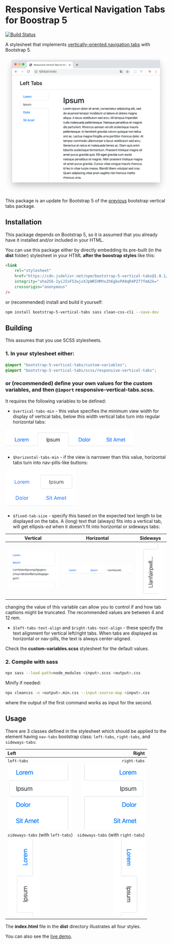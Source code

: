 # Responsive Vertical Navigation Tabs for Boostrap 5

[![Build Status](https://travis-ci.com/tromgy/bootstrap-5-vertical-tabs.png?branch=main)](https://travis-ci.com/tromgy/bootstrap-5-vertical-tabs)

A stylesheet that implements [vertically-oriented navigation tabs](https://b5vtabs.netlify.com) with Bootstrap 5.

![screenshot](vtabs-wide.png)

This package is an update for Bootstrap 5 of the [previous](https://github.com/tromgy/bootstrap-4-vertical-tabs) bootstrap vertical tabs package.

## Installation

This package depends on Bootstrap 5, so it is assumed that you already have it installed and/or included
in your HTML.

You can use this package either by directly embedding its pre-built (in the **dist** folder) stylesheet in your HTML **after the boostrap styles** like this:

```HTML
<link
    rel="stylesheet"
    href="https://cdn.jsdelivr.net/npm/bootstrap-5-vertical-tabs@1.0.1/dist/b5vtabs.min.css"
    integrity="sha256-2yiJIxF53wjxXJpWRIHMVx2h6gbxPA9qR4PZ77fmA2k="
    crossorigin="anonymous"
/>
```

or (recommended) install and build it yourself:

```bash
npm install bootstrap-5-vertical-tabs sass clean-css-cli --save-dev
```

## Building

This assumes that you use SCSS stylesheets.

### 1. In your stylesheet either:

```SCSS
@import "bootstrap-5-vertical-tabs/custom-variables";
@import "bootstrap-5-vertical-tabs/scss/responsive-vertical-tabs";
```

### or (recommended) define your own values for the custom variables, and then `@import` **responsive-vertical-tabs.scss**.

It requires the following variables to be defined:

- `$vertical-tabs-min` - this value specifies the minimum view width for display of vertical tabs, below this width vertical
tabs turn into regular horizontal tabs:

<img src="vtabs-med.png" alt="horizontal tabs at medium view width" width="400">

- `$horizontal-tabs-min` - if the view is narrower than this value, horizontal tabs turn into nav-pills-like buttons:

<img src="vtabs-narrow.png" alt="nav-pills at narrow view width" width="220">

- `$fixed-tab-size` - specify this based on the expected text length to be displayed on the tabs.
A (long) text that (always) fits into a vertical tab, will get ellipsis-_ed_ when it doesn't fit into
horizontal or sideways tabs:

Vertical                                                                      | Horizontal                                                                            | Sideways
------------------------------------------------------------------------------|---------------------------------------------------------------------------------------|------------------------------------------------------------------------------------------------
<img src="vtabs-longword.png" alt="vertical tab with a long text" width="220">|<img src="vtabs-longword-narrow.png" alt="horizontal tab with a long text" width="300">|<img src="vtabs-longword-sideways.png" alt="vertical sideways tab with a long text" width="100">

changing the value of this variable can allow you to control if and how tab captions might be truncated. The recommended values are between 4 and 12 rem.

- `$left-tabs-text-align` and `$right-tabs-text-align` - these specify the text alignment for vertical left/right tabs. 
When tabs are displayed as horizontal or nav-pills, the text is always center-aligned.

Check the **custom-variables.scss** stylesheet for the default values.

### 2. Compile with sass

```bash
npx sass --load-path=node_modules <input>.scss <output>.css
```

Minify if needed:

```bash
npx cleancss -o <output>.min.css --input-source-map <input>.css
```

where the output of the first command works as input for the second.

## Usage

There are 3 classes defined in the stylesheet which should be applied to the element having `nav-tabs` bootstrap class:
`left-tabs`, `right-tabs`, and `sideways-tabs`:

Left                                           | Right
:----------------------------------------------|-------------------------------------------------:
`left-tabs`                                    |                                     `right-tabs`
<img src="vtabs-left.png" width="200">         |          <img src="vtabs-right.png" width="200">
`sideways-tabs` (with `left-tabs`)             |              `sideways-tabs` (with `right-tabs`)
<img src="vtabs-left-sideways.png" width="100">| <img src="vtabs-right-sideways.png" width="100">

The **index.html** file in the **dist** directory illustrates all four styles. 

You can also see the [live demo](https://b5vtabs.netlify.com).
